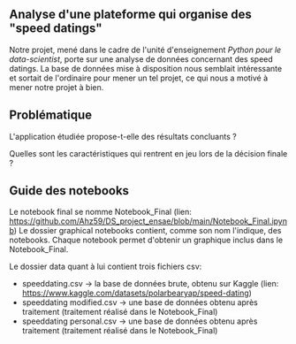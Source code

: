 ## Analyse d'une plateforme qui organise des "speed datings"

Notre projet, mené dans le cadre de l'unité d'enseignement *Python pour le data-scientist*, porte sur une analyse de données concernant des speed datings.
La base de données mise à disposition nous semblait intéressante et sortait de l'ordinaire pour mener un tel projet, ce qui nous a motivé à mener notre projet à bien.

## Problématique

L'application étudiée propose-t-elle des résultats concluants ?

Quelles sont les caractéristiques qui rentrent en jeu lors de la décision finale ?

## Guide des notebooks

Le notebook final se nomme Notebook_Final (lien: https://github.com/Ahz59/DS_project_ensae/blob/main/Notebook_Final.ipynb)
Le dossier graphical notebooks contient, comme son nom l'indique, des notebooks. Chaque notebook permet d'obtenir un graphique inclus dans le Notebook_Final.

Le dossier data quant à lui contient trois fichiers csv:

- speeddating.csv -> la base de données brute, obtenu sur Kaggle (lien: https://www.kaggle.com/datasets/polarbearyap/speed-dating)
- speeddating modified.csv -> une base de données obtenu après traitement (traitement réalisé dans le Notebook_Final)
- speeddating personal.csv -> une base de données obtenu après traitement (traitement réalisé dans le Notebook_Final)
